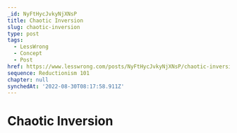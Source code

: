 ```yaml
---
_id: NyFtHycJvkyNjXNsP
title: Chaotic Inversion
slug: chaotic-inversion
type: post
tags:
  - LessWrong
  - Concept
  - Post
href: https://www.lesswrong.com/posts/NyFtHycJvkyNjXNsP/chaotic-inversion
sequence: Reductionism 101
chapter: null
synchedAt: '2022-08-30T08:17:58.911Z'
---
```


# Chaotic Inversion
